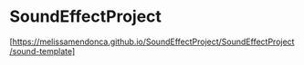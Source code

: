 # SoundEffectProject
[https://melissamendonca.github.io/SoundEffectProject/SoundEffectProject/sound-template]
